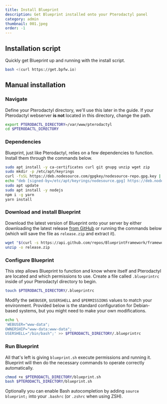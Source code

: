 ```yaml
---
title: Install Blueprint
description: Get Blueprint installed onto your Pterodactyl panel
category: admin
thumbnail: 001.jpeg
order: -1
---
```


## Installation script

Quickly get Blueprint up and running with the install script.

```bash
bash <(curl https://get.bpfw.io)
```

## Manual installation

### Navigate

Define your Pterodactyl directory, we'll use this later in the guide. If your Pterodactyl webserver **is not** located in this directory, change the path.

```bash
export PTERODACTL_DIRECTORY=/var/www/pterodactyl
cd $PTERODACTL_DIRECTORY
```

### Dependencies

Blueprint, just like Pterodactyl, relies on a few dependencies to function. Install them through the commands below.

```bash
sudo apt install -y ca-certificates curl git gnupg unzip wget zip
sudo mkdir -p /etc/apt/keyrings
curl -fsSL https://deb.nodesource.com/gpgkey/nodesource-repo.gpg.key | sudo gpg --dearmor -o /etc/apt/keyrings/nodesource.gpg
echo "deb [signed-by=/etc/apt/keyrings/nodesource.gpg] https://deb.nodesource.com/node_20.x nodistro main" | tee /etc/apt/sources.list.d/nodesource.list
sudo apt update
sudo apt install -y nodejs
npm i -g yarn
yarn install
```

### Download and install Blueprint

Download the latest version of Blueprint onto your server by either downloading the latest release [from GitHub](https://github.com/BlueprintFramework/framework/releases/latest) or running the commands below (which will save the file as `release.zip` and extract it).

```bash
wget "$(curl -s https://api.github.com/repos/BlueprintFramework/framework/releases/latest | grep 'browser_download_url' | cut -d '"' -f 4)" -O $PTERODACTL_DIRECTORY/release.zip
unzip -o release.zip
```

### Configure Blueprint

This step allows Blueprint to function and know where itself and Pterodactyl are located and which permissions to use. Create a file called `.blueprintrc` inside of your Pterodactyl directory to begin.

```bash
touch $PTERODACTL_DIRECTORY/.blueprintrc
```

Modify the `$WEBUSER`, `$USERSHELL` and `$PERMISSIONS` values to match your environment. Provided below is the standard configuration for Debian-based systems, but you might need to make your own modifications.

```bash
echo \
'WEBUSER="www-data";
OWNERSHIP="www-data:www-data";
USERSHELL="/bin/bash";' >> $PTERODACTL_DIRECTORY/.blueprintrc
```

### Run Blueprint

All that's left is giving `blueprint.sh` execute permissions and running it. Blueprint will then do the necessary commands to operate correctly automatically.

```bash
chmod +x $PTERODACTL_DIRECTORY/blueprint.sh
bash $PTERODACTL_DIRECTORY/blueprint.sh
```

Optionally you can enable Bash autocompletion by adding `source blueprint;` into your `.bashrc` (or `.zshrc` when using ZSH).
